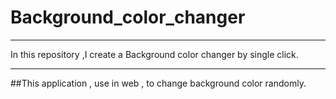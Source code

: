 # Background_color_changer
____________________________________________________________________________
In this repository ,I create  a  Background color changer by single  click.

___________________________________________________________________________

##This application , use in web , to change background color randomly.
